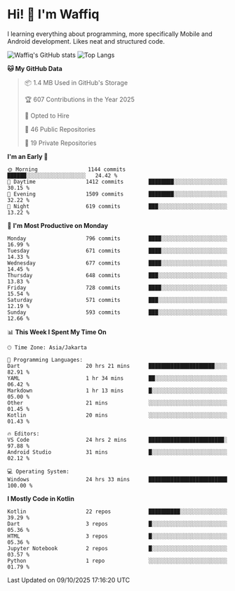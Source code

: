 
# Hi! 👋 I'm Waffiq

I learning everything about programming, more specifically Mobile and Android development. Likes neat and structured code.

<!-- Get to know more about me?

<a href="https://www.linkedin.com/in/waffiqaziz/"><img src="https://img.shields.io/static/v1?label=%20&message=LinkedIn&logo=linkedin&logoColor=white&color=0A66C2&style=for-the-badge" alt="LinkedIn"></a>
<a href="https://www.instagram.com/waffiqaziz/"><img src="https://img.shields.io/static/v1?label=%20&message=instagram&logo=instagram&logoColor=white&labelColor=%23E1306C&color=%23E1306C&style=for-the-badge" alt="Instagram"></a>
<a href="https://web.facebook.com/WaffiqAziz/"><img src="https://img.shields.io/static/v1?label=%20&message=Facebook&logo=facebook&logoColor=white&color=1877F2&style=for-the-badge" alt="Facebook"></a>
<a href="https://twitter.com/waffiqaziz"><img src="https://img.shields.io/static/v1?label=%20&message=X&logo=x&logoColor=white&color=000000&style=for-the-badge" alt="X"></a> -->

![Waffiq's GitHub stats](https://github-readme-stats-eight-theta.vercel.app/api?username=waffiqaziz&show_icons=true&include_all_commits=true&count_private=true&theme=dark)
![Top Langs](https://github-readme-stats.vercel.app/api/top-langs/?username=waffiqaziz&layout=compact&langs_count=8&theme=dark)

<!--START_SECTION:waka-->
**🐱 My GitHub Data** 

> 📦 1.4 MB Used in GitHub's Storage 
 > 
> 🏆 607 Contributions in the Year 2025
 > 
> 💼 Opted to Hire
 > 
> 📜 46 Public Repositories 
 > 
> 🔑 19 Private Repositories 
 > 
**I'm an Early 🐤** 

```text
🌞 Morning                1144 commits        ██████░░░░░░░░░░░░░░░░░░░   24.42 % 
🌆 Daytime                1412 commits        ████████░░░░░░░░░░░░░░░░░   30.15 % 
🌃 Evening                1509 commits        ████████░░░░░░░░░░░░░░░░░   32.22 % 
🌙 Night                  619 commits         ███░░░░░░░░░░░░░░░░░░░░░░   13.22 % 
```
📅 **I'm Most Productive on Monday** 

```text
Monday                   796 commits         ████░░░░░░░░░░░░░░░░░░░░░   16.99 % 
Tuesday                  671 commits         ████░░░░░░░░░░░░░░░░░░░░░   14.33 % 
Wednesday                677 commits         ████░░░░░░░░░░░░░░░░░░░░░   14.45 % 
Thursday                 648 commits         ███░░░░░░░░░░░░░░░░░░░░░░   13.83 % 
Friday                   728 commits         ████░░░░░░░░░░░░░░░░░░░░░   15.54 % 
Saturday                 571 commits         ███░░░░░░░░░░░░░░░░░░░░░░   12.19 % 
Sunday                   593 commits         ███░░░░░░░░░░░░░░░░░░░░░░   12.66 % 
```


📊 **This Week I Spent My Time On** 

```text
🕑︎ Time Zone: Asia/Jakarta

💬 Programming Languages: 
Dart                     20 hrs 21 mins      █████████████████████░░░░   82.91 % 
YAML                     1 hr 34 mins        ██░░░░░░░░░░░░░░░░░░░░░░░   06.42 % 
Markdown                 1 hr 13 mins        █░░░░░░░░░░░░░░░░░░░░░░░░   05.00 % 
Other                    21 mins             ░░░░░░░░░░░░░░░░░░░░░░░░░   01.45 % 
Kotlin                   20 mins             ░░░░░░░░░░░░░░░░░░░░░░░░░   01.43 % 

🔥 Editors: 
VS Code                  24 hrs 2 mins       ████████████████████████░   97.88 % 
Android Studio           31 mins             █░░░░░░░░░░░░░░░░░░░░░░░░   02.12 % 

💻 Operating System: 
Windows                  24 hrs 33 mins      █████████████████████████   100.00 % 
```

**I Mostly Code in Kotlin** 

```text
Kotlin                   22 repos            ██████████░░░░░░░░░░░░░░░   39.29 % 
Dart                     3 repos             █░░░░░░░░░░░░░░░░░░░░░░░░   05.36 % 
HTML                     3 repos             █░░░░░░░░░░░░░░░░░░░░░░░░   05.36 % 
Jupyter Notebook         2 repos             █░░░░░░░░░░░░░░░░░░░░░░░░   03.57 % 
Python                   1 repo              ░░░░░░░░░░░░░░░░░░░░░░░░░   01.79 % 
```




 Last Updated on 09/10/2025 17:16:20 UTC
<!--END_SECTION:waka-->
